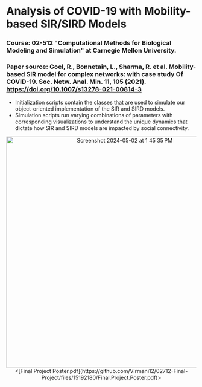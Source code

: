 # Analysis of COVID-19 with Mobility-based SIR/SIRD Models
### Course: 02-512 "Computational Methods for Biological Modeling and Simulation" at Carnegie Mellon University.
### Paper source: Goel, R., Bonnetain, L., Sharma, R. et al. Mobility-based SIR model for complex networks: with case study Of COVID-19. Soc. Netw. Anal. Min. 11, 105 (2021). https://doi.org/10.1007/s13278-021-00814-3
- Initialization scripts contain the classes that are used to simulate our object-oriented implementation of the SIR and SIRD models.
- Simulation scripts run varying combinations of parameters with corresponding visualizations to understand the unique dynamics that dictate how SIR and SIRD models are impacted by social connectivity.

<div align="center">
  <img width="612" alt="Screenshot 2024-05-02 at 1 45 35 PM" src="https://github.com/Virmani12/02712-Final-Project/assets/66140791/8c022e9e-2764-4ea2-abb5-0c3541673abc">
</div>

<div align="center">
  <[Final Project Poster.pdf](https://github.com/Virmani12/02712-Final-Project/files/15192180/Final.Project.Poster.pdf)>
</div>
